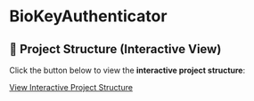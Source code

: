 # BioKeyAuthenticator

## 📂 Project Structure (Interactive View)

Click the button below to view the **interactive project structure**:

[View Interactive Project Structure](https://payel.github.io/Bkbibk/index.html)
